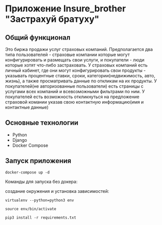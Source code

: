 # Приложение Insure_brother "Застрахуй братуху"

## Общий функционал
Это биржа продажи услуг страховых компаний.
Предполагается два типа пользователей - страховые компании которые могут конфигурировать и размещать свои услуги,
и покупатели - люди которые хотят что-либо застраховать.
У страховых компаний есть личный кабинет, где они могут конфигурировать свои продукты - указывать процентные ставки, сроки, категории(недвижимость, авто, жизнь),
а также просматривать данные по откликам на их продукты.
У покупателей(не авторизованные пользователи) есть страницы с услугами всех компаний и всевозможными фильтрами по ним.
У покупателей есть возможность откликнуться на предложение страховой комании указав свою контактную информацию(имя и контактные данные)

## Основные технологии
* Python
* Django
* Docker Compose

## Запуск приложения

```docker-compose up -d```

Команды для запуска без докера:

создание окружения и установка зависимостей:

```virtualenv --python=python3 env```

```source env/bin/activate```

```pip3 install -r requirements.txt```

